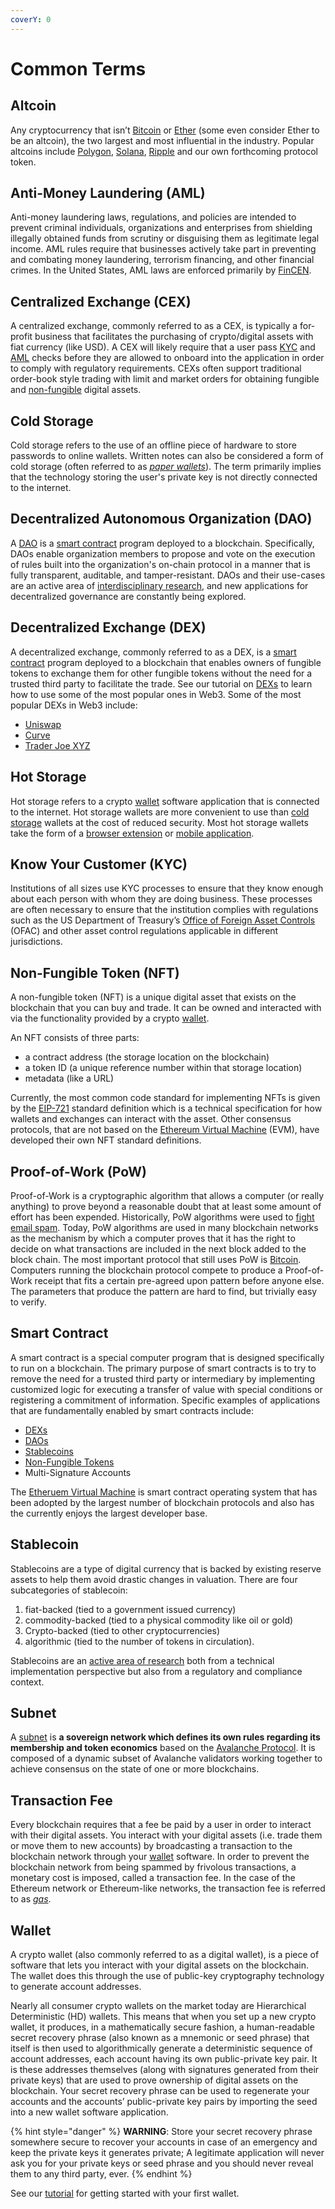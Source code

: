 ```yaml
---
coverY: 0
---
```


# Common Terms

## Altcoin

Any cryptocurrency that isn’t [Bitcoin](https://bitcoin.org/en/) or [Ether](https://ethereum.org/en/) (some even consider Ether to be an altcoin), the two largest and most influential in the industry. Popular altcoins include [Polygon](https://polygon.technology/), [Solana](https://solana.com/), [Ripple](https://ripple.com/) and our own 
forthcoming protocol token.

## Anti-Money Laundering (AML)

Anti-money laundering laws, regulations, and policies are intended to prevent criminal individuals, organizations and enterprises from shielding illegally obtained funds from scrutiny or disguising them as legitimate legal income. AML rules require that businesses actively take part in preventing and combating money laundering, terrorism financing, and other financial crimes. In the United States, AML laws are enforced primarily by [FinCEN](https://www.fincen.gov/history-anti-money-laundering-laws).

## Centralized Exchange (CEX)

A centralized exchange, commonly referred to as a CEX, is typically a for-profit business that facilitates the purchasing of crypto/digital assets with fiat currency (like USD). A
CEX will likely require that a user pass [KYC](#know-your-customer-kyc) and [AML](#anti-money-laundering-aml) checks before they are allowed to onboard into the application in 
order to comply with regulatory requirements. CEXs often support traditional order-book style trading with limit and market orders for obtaining fungible and [non-fungible](#non-fungible-token-nft) digital assets. 

## Cold Storage

Cold storage refers to the use of an offline piece of hardware to store passwords to online wallets. Written notes can also be considered a form of cold storage (often referred to as [*paper wallets*](https://en.bitcoin.it/wiki/Paper_wallet)). The term primarily implies that the technology storing the user's private key is not directly connected to the internet. 

## Decentralized Autonomous Organization (DAO)

A [DAO](https://en.wikipedia.org/wiki/Decentralized\_autonomous\_organization) is a [smart contract](#smart-contract) program deployed to a blockchain. Specifically, DAOs enable 
organization members to propose and vote on the execution of rules built into the organization's on-chain protocol in a manner that is fully transparent, auditable, and 
tamper-resistant. DAOs and their use-cases are an active area of [interdisciplinary research](https://ralphmerkle.com/papers/DAOdemocracyDraft.pdf), and new applications for 
decentralized governance are constantly being explored.  

## Decentralized Exchange (DEX)

A decentralized exchange, commonly referred to as a DEX, is a [smart contract](#smart-contract) program deployed to a blockchain that enables owners of fungible tokens to 
exchange them for other fungible tokens without the need for a trusted third party to facilitate the trade. See our tutorial on [DEXs](tutorials/how-do-i-use-a-dex.md) to learn 
how to use some of the most popular ones in Web3. Some of the most popular DEXs in Web3 include:

- [Uniswap](https://uniswap.org/)
- [Curve](https://curve.fi/)
- [Trader Joe XYZ](https://traderjoexyz.com/)

## Hot Storage

Hot storage refers to a crypto [wallet](#wallet) software application that is connected to the internet. Hot storage wallets are more convenient to use than 
[cold storage](#cold-storage) wallets at the cost of reduced security. Most hot storage wallets take the form of a 
[browser extension](/tutorials/getting-a-wallet.md/#browser-based-wallets) or [mobile application](/tutorials/getting-a-wallet.md/#mobile-based-wallets).

## Know Your Customer (KYC)

Institutions of all sizes use KYC processes to ensure that they know enough about each person with whom they are doing business. These processes are often necessary to ensure that the institution complies with regulations such as the US Department of Treasury’s 
[Office of Foreign Asset Controls](https://home.treasury.gov/policy-issues/office-of-foreign-assets-control-sanctions-programs-and-information) (OFAC) and other asset 
control regulations applicable in different jurisdictions.

## Non-Fungible Token (NFT)

A non-fungible token (NFT) is a unique digital asset that exists on the blockchain that you can buy and trade. It can be owned and interacted with via the functionality provided by a crypto [wallet](#wallet). 

An NFT consists of three parts: 

- a contract address (the storage location on the blockchain)
- a token ID (a unique reference number within that storage location)
- metadata (like a URL)

Currently, the most common code standard for implementing NFTs is given by the [EIP-721](https://eips.ethereum.org/EIPS/eip-721) standard definition which is a technical 
specification for how wallets and exchanges can interact with the asset. Other consensus protocols, that are not based on the 
[Ethereum Virtual Machine](https://ethereum.org/en/developers/docs/evm/) (EVM), have developed their own NFT standard definitions.

## Proof-of-Work (PoW)

Proof-of-Work is a cryptographic algorithm that allows a computer (or really anything) to prove beyond a reasonable doubt that at least some amount of effort has been expended. 
Historically, PoW algorithms were used to [fight email spam](https://en.wikipedia.org/wiki/Hashcash). Today, PoW algorithms are used in many blockchain networks as the mechanism 
by which a computer proves that it has the right to decide on what transactions are included in the next block added to the block chain. The most important protocol that still 
uses PoW is [Bitcoin](https://bitcoin.org/en/how-it-works#processing). Computers running the blockchain protocol compete to produce a Proof-of-Work receipt that fits a certain 
pre-agreed upon pattern before anyone else. The parameters that produce the pattern are hard to find, but trivially easy to verify. 

## Smart Contract

A smart contract is a special computer program that is designed specifically to run on a blockchain. The primary purpose of smart contracts is to try to remove the need for 
a trusted third party or intermediary by implementing customized logic for executing a transfer of value with special conditions or registering a commitment of information. Specific examples of applications that are fundamentally enabled by smart contracts include:

- [DEXs](#decentralized-exchange-dex)
- [DAOs](#decentralized-autonomous-organization-dao)
- [Stablecoins](#stablecoin)
- [Non-Fungible Tokens](#non-fungible-token-nft)
-  Multi-Signature Accounts

The [Etheruem Virtual Machine](https://ethereum.org/en/developers/docs/evm/) is smart contract operating system that has been adopted by the largest number of blockchain 
protocols and also has the currently enjoys the largest developer base. 

## Stablecoin

Stablecoins are a type of digital currency that is backed by existing reserve assets to help them avoid drastic changes in valuation. There are four subcategories of stablecoin:

1. fiat-backed (tied to a government issued currency)
2. commodity-backed (tied to a physical commodity like oil or gold)
3. Crypto-backed (tied to other cryptocurrencies)
4. algorithmic (tied to the number of tokens in circulation).

Stablecoins are an [active area of research](https://fdc.stanford.edu/) both from a technical implementation perspective but also from a regulatory and compliance context. 

## Subnet

A [subnet](https://docs.avax.network/subnets) is **a sovereign network which defines its own rules regarding its membership and token economics** based on the [Avalanche Protocol](https://docs.avax.network/). It is composed of a dynamic subset of Avalanche validators working together to achieve consensus on the state of one or more blockchains.

## Transaction Fee

Every blockchain requires that a fee be paid by a user in order to interact with their digital assets. You interact with your digital assets (i.e. trade them or move them to new accounts) by broadcasting a transaction to the blockchain network through your [wallet](#wallet) software. In order to prevent the blockchain network from being spammed by frivolous transactions, a monetary cost is imposed, called a transaction fee. In the case of the Ethereum network or Ethereum-like networks, the transaction fee is referred to as [_gas_](https://ethereum.org/en/developers/docs/gas/).

## Wallet

A crypto wallet (also commonly referred to as a digital wallet), is a piece of software that lets you interact with your digital assets on the blockchain. The wallet does this through the use of public-key cryptography technology to generate account addresses.

Nearly all consumer crypto wallets on the market today are Hierarchical Deterministic (HD) wallets. This means that when you set up a new crypto wallet, it produces, in a mathematically secure fashion, a human-readable secret recovery phrase (also known as a mnemonic or seed phrase) that itself is then used to algorithmically generate a deterministic sequence of account addresses, each account having its own public-private key pair. It is these addresses themselves (along with signatures generated from their private keys) that are used to prove ownership of digital assets on the blockchain. Your secret recovery phrase can be used to regenerate your accounts and the accounts’ public-private key pairs by importing the seed into a new wallet software application.

{% hint style="danger" %}
**WARNING**: Store your secret recovery phrase somewhere secure to recover your accounts in case of an emergency and keep the private keys it generates private; A legitimate application will never ask you for your private keys or seed phrase and you should never reveal them to any third party, ever.
{% endhint %}

See our [tutorial](tutorials/getting-a-wallet.md) for getting started with your first wallet.
